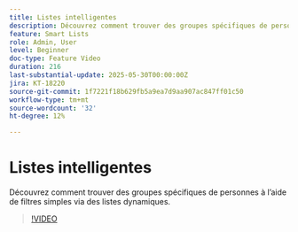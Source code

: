 ```yaml
---
title: Listes intelligentes
description: Découvrez comment trouver des groupes spécifiques de personnes à l’aide de filtres simples via des listes dynamiques.
feature: Smart Lists
role: Admin, User
level: Beginner
doc-type: Feature Video
duration: 216
last-substantial-update: 2025-05-30T00:00:00Z
jira: KT-18220
source-git-commit: 1f7221f18b629fb5a9ea7d9aa907ac847ff01c50
workflow-type: tm+mt
source-wordcount: '32'
ht-degree: 12%

---
```



# Listes intelligentes

Découvrez comment trouver des groupes spécifiques de personnes à l’aide de filtres simples via des listes dynamiques.

>[!VIDEO](https://video.tv.adobe.com/v/3463205/?learn=on&enablevpops&captions=fre_fr)
